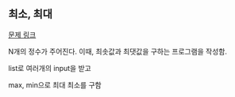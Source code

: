## 최소, 최대

[문제 링크](https://www.acmicpc.net/problem/10818)


N개의 정수가 주어진다. 이때, 최솟값과 최댓값을 구하는 프로그램을 작성함.

list로 여러개의 input을 받고

max, min으로 최대 최소를 구함